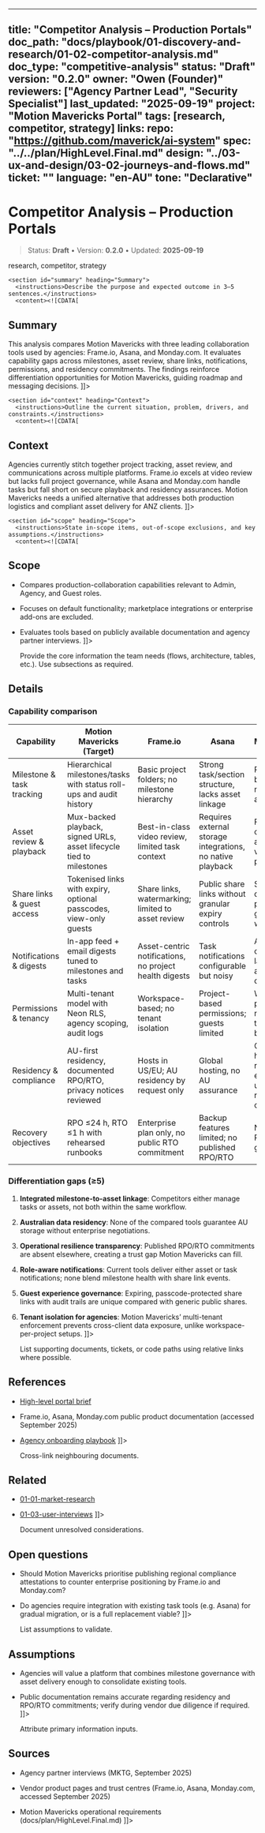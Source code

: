 <!-- ai:managed start file="docs/playbook/01-discovery-and-research/01-02-competitor-analysis.md" responsibility="docs" strategy="replace" -->
---
title: "Competitor Analysis – Production Portals"
doc_path: "docs/playbook/01-discovery-and-research/01-02-competitor-analysis.md"
doc_type: "competitive-analysis"
status: "Draft"
version: "0.2.0"
owner: "Owen (Founder)"
reviewers: ["Agency Partner Lead", "Security Specialist"]
last_updated: "2025-09-19"
project: "Motion Mavericks Portal"
tags: [research, competitor, strategy]
links:
  repo: "https://github.com/maverick/ai-system"
  spec: "../../plan/HighLevel.Final.md"
  design: "../03-ux-and-design/03-02-journeys-and-flows.md"
  ticket: "<PLACEHOLDER>"
language: "en-AU"
tone: "Declarative"
---

# Competitor Analysis – Production Portals

> Status: **Draft** • Version: **0.2.0** • Updated: **2025-09-19**

<doc xmlns="urn:docs:universal"
     type="competitive-analysis"
     path="docs/playbook/01-discovery-and-research/01-02-competitor-analysis.md"
     version="0.2.0"
     status="Draft"
     owner="Owen (Founder)">

  <meta>
    <link rel="repo" href="https://github.com/maverick/ai-system"/>
    <link rel="spec" href="../../plan/HighLevel.Final.md"/>
    <link rel="design" href="../03-ux-and-design/03-02-journeys-and-flows.md"/>
    <tags>research, competitor, strategy</tags>
  </meta>

  <sections>

    <section id="summary" heading="Summary">
      <instructions>Describe the purpose and expected outcome in 3–5 sentences.</instructions>
      <content><![CDATA[
## Summary
This analysis compares Motion Mavericks with three leading collaboration tools used by agencies: Frame.io, Asana, and Monday.com. It evaluates capability gaps across milestones, asset review, share links, notifications, permissions, and residency commitments. The findings reinforce differentiation opportunities for Motion Mavericks, guiding roadmap and messaging decisions.
]]></content>
    </section>

    <section id="context" heading="Context">
      <instructions>Outline the current situation, problem, drivers, and constraints.</instructions>
      <content><![CDATA[
## Context
Agencies currently stitch together project tracking, asset review, and communications across multiple platforms. Frame.io excels at video review but lacks full project governance, while Asana and Monday.com handle tasks but fall short on secure playback and residency assurances. Motion Mavericks needs a unified alternative that addresses both production logistics and compliant asset delivery for ANZ clients.
]]></content>
    </section>

    <section id="scope" heading="Scope">
      <instructions>State in-scope items, out-of-scope exclusions, and key assumptions.</instructions>
      <content><![CDATA[
## Scope
- Compares production-collaboration capabilities relevant to Admin, Agency, and Guest roles.
- Focuses on default functionality; marketplace integrations or enterprise add-ons are excluded.
- Evaluates tools based on publicly available documentation and agency partner interviews.
]]></content>
    </section>

    <section id="details" heading="Details">
      <instructions>Provide the core information the team needs (flows, architecture, tables, etc.). Use subsections as required.</instructions>
      <content><![CDATA[
## Details

### Capability comparison
| Capability | Motion Mavericks (Target) | Frame.io | Asana | Monday.com |
|------------|---------------------------|----------|-------|------------|
| Milestone & task tracking | Hierarchical milestones/tasks with status roll-ups and audit history | Basic project folders; no milestone hierarchy | Strong task/section structure, lacks asset linkage | Robust boards but no native asset audit | 
| Asset review & playback | Mux-backed playback, signed URLs, asset lifecycle tied to milestones | Best-in-class video review, limited task context | Requires external storage integrations, no native playback | File preview only; no advanced video pipeline |
| Share links & guest access | Tokenised links with expiry, optional passcodes, view-only guests | Share links, watermarking; limited to asset review | Public share links without granular expiry controls | Shareable dashboards; permission granularity weak |
| Notifications & digests | In-app feed + email digests tuned to milestones and tasks | Asset-centric notifications, no project health digests | Task notifications configurable but noisy | Automations configurable; lacks role-aware digests |
| Permissions & tenancy | Multi-tenant model with Neon RLS, agency scoping, audit logs | Workspace-based; no tenant isolation | Project-based permissions; guests limited | Workspace permissions; no per-client tenant boundaries |
| Residency & compliance | AU-first residency, documented RPO/RTO, privacy notices reviewed | Hosts in US/EU; AU residency by request only | Global hosting, no AU assurance | Global hosting, requires enterprise upgrade for regional control |
| Recovery objectives | RPO ≤24 h, RTO ≤1 h with rehearsed runbooks | Enterprise plan only, no public RTO commitment | Backup features limited; no published RPO/RTO | No published RPO/RTO guarantees |

### Differentiation gaps (≥5)
1. **Integrated milestone-to-asset linkage**: Competitors either manage tasks or assets, not both within the same workflow.
2. **Australian data residency**: None of the compared tools guarantee AU storage without enterprise negotiations.
3. **Operational resilience transparency**: Published RPO/RTO commitments are absent elsewhere, creating a trust gap Motion Mavericks can fill.
4. **Role-aware notifications**: Current tools deliver either asset or task notifications; none blend milestone health with share link events.
5. **Guest experience governance**: Expiring, passcode-protected share links with audit trails are unique compared with generic public shares.
6. **Tenant isolation for agencies**: Motion Mavericks’ multi-tenant enforcement prevents cross-client data exposure, unlike workspace-per-project setups.
]]></content>
    </section>

    <section id="references" heading="References">
      <instructions>List supporting documents, tickets, or code paths using relative links where possible.</instructions>
      <content><![CDATA[
## References
- [High-level portal brief](../../plan/HighLevel.Final.md)
- Frame.io, Asana, Monday.com public product documentation (accessed September 2025)
- [Agency onboarding playbook](../16-documentation-and-training/16-04-onboarding.md)
]]></content>
    </section>

    <section id="related" heading="Related">
      <instructions>Cross-link neighbouring documents.</instructions>
      <content><![CDATA[
## Related
- [01-01-market-research](01-01-market-research.md)
- [01-03-user-interviews](01-03-user-interviews.md)
]]></content>
    </section>

    <section id="open_questions" heading="Open questions">
      <instructions>Document unresolved considerations.</instructions>
      <content><![CDATA[
## Open questions
- Should Motion Mavericks prioritise publishing regional compliance attestations to counter enterprise positioning by Frame.io and Monday.com?
- Do agencies require integration with existing task tools (e.g. Asana) for gradual migration, or is a full replacement viable?
]]></content>
    </section>

    <section id="assumptions" heading="Assumptions">
      <instructions>List assumptions to validate.</instructions>
      <content><![CDATA[
## Assumptions
- Agencies will value a platform that combines milestone governance with asset delivery enough to consolidate existing tools.
- Public documentation remains accurate regarding residency and RPO/RTO commitments; verify during vendor due diligence if required.
]]></content>
    </section>

    <section id="sources" heading="Sources">
      <instructions>Attribute primary information inputs.</instructions>
      <content><![CDATA[
## Sources
- Agency partner interviews (MKTG, September 2025)
- Vendor product pages and trust centres (Frame.io, Asana, Monday.com, accessed September 2025)
- Motion Mavericks operational requirements (docs/plan/HighLevel.Final.md)
]]></content>
    </section>

  </sections>
</doc>
<!-- ai:managed end -->
